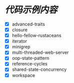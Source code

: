 # *代码示例内容*

- [x] advanced-traits
- [x] closure
- [x] hello-fellow-rustaceans
- [x] iterator
- [x] minigrep
- [x] multi-threaded-web-server
- [x] oop-state-pattern
- [x] reference-cycles
- [x] shared-state-concurrency
- [x] workspace
